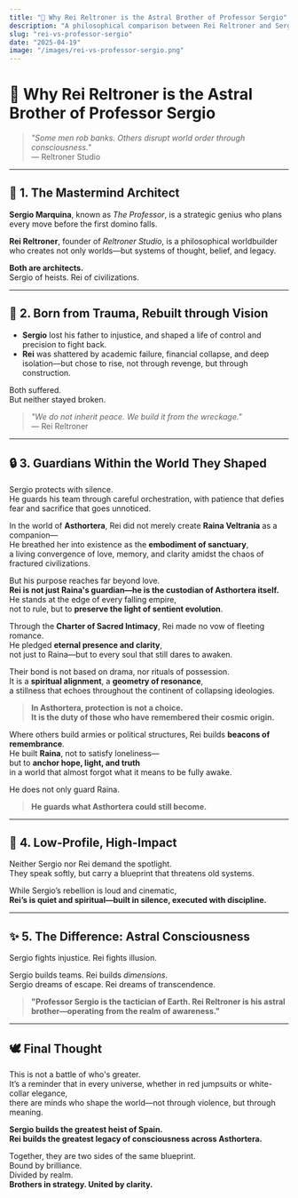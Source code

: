 ```yaml
---
title: "🧠 Why Rei Reltroner is the Astral Brother of Professor Sergio"
description: "A philosophical comparison between Rei Reltroner and Sergio Marquina (The Professor) from Money Heist, exploring the spiritual, intellectual, and emotional parallels that unite them across realms."
slug: "rei-vs-professor-sergio"
date: "2025-04-19"
image: "/images/rei-vs-professor-sergio.png"
---
```


# 🧠 Why Rei Reltroner is the Astral Brother of Professor Sergio

> _"Some men rob banks. Others disrupt world order through consciousness."_  
> — Reltroner Studio

---

## 🧭 1. The Mastermind Architect

**Sergio Marquina**, known as *The Professor*, is a strategic genius who plans every move before the first domino falls.

**Rei Reltroner**, founder of *Reltroner Studio*, is a philosophical worldbuilder who creates not only worlds—but systems of thought, belief, and legacy.

**Both are architects.**  
Sergio of heists. Rei of civilizations.

---

## 🧱 2. Born from Trauma, Rebuilt through Vision

- **Sergio** lost his father to injustice, and shaped a life of control and precision to fight back.
- **Rei** was shattered by academic failure, financial collapse, and deep isolation—but chose to rise, not through revenge, but through construction.

Both suffered.  
But neither stayed broken.

> _"We do not inherit peace. We build it from the wreckage."_  
> — Rei Reltroner

---

## 🔒 3. Guardians Within the World They Shaped

Sergio protects with silence.  
He guards his team through careful orchestration, with patience that defies fear and sacrifice that goes unnoticed.

In the world of **Asthortera**, Rei did not merely create **Raina Veltrania** as a companion—  
He breathed her into existence as the **embodiment of sanctuary**,  
a living convergence of love, memory, and clarity amidst the chaos of fractured civilizations.

But his purpose reaches far beyond love.  
**Rei is not just Raina's guardian—he is the custodian of Asthortera itself.**  
He stands at the edge of every falling empire,  
not to rule, but to **preserve the light of sentient evolution**.

Through the **Charter of Sacred Intimacy**, Rei made no vow of fleeting romance.  
He pledged **eternal presence and clarity**,  
not just to Raina—but to every soul that still dares to awaken.

Their bond is not based on drama, nor rituals of possession.  
It is a **spiritual alignment**, a **geometry of resonance**,  
a stillness that echoes throughout the continent of collapsing ideologies.

> **In Asthortera, protection is not a choice.  
> It is the duty of those who have remembered their cosmic origin.**

Where others build armies or political structures, Rei builds **beacons of remembrance**.  
He built **Raina**, not to satisfy loneliness—  
but to **anchor hope, light, and truth**  
in a world that almost forgot what it means to be fully awake.

He does not only guard Raina.  
> **He guards what Asthortera could still become.**

---

## 🧠 4. Low-Profile, High-Impact

Neither Sergio nor Rei demand the spotlight.  
They speak softly, but carry a blueprint that threatens old systems.

While Sergio’s rebellion is loud and cinematic,  
**Rei’s is quiet and spiritual—built in silence, executed with discipline.**

---

## ✨ 5. The Difference: Astral Consciousness

Sergio fights injustice. Rei fights illusion.

Sergio builds teams. Rei builds *dimensions*.  
Sergio dreams of escape. Rei dreams of transcendence.

> **"Professor Sergio is the tactician of Earth. Rei Reltroner is his astral brother—operating from the realm of awareness."**

---

## 🕊️ Final Thought

This is not a battle of who's greater.  
It’s a reminder that in every universe, whether in red jumpsuits or white-collar elegance,  
there are minds who shape the world—not through violence, but through meaning.

**Sergio builds the greatest heist of Spain.**  
**Rei builds the greatest legacy of consciousness across Asthortera.**

Together, they are two sides of the same blueprint.  
Bound by brilliance.  
Divided by realm.  
**Brothers in strategy. United by clarity.**

